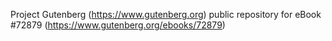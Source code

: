 Project Gutenberg (https://www.gutenberg.org) public repository
for eBook #72879 (https://www.gutenberg.org/ebooks/72879)
